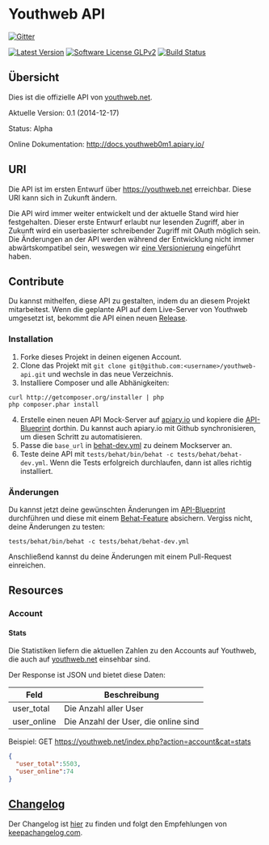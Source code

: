 # Youthweb API

[![Gitter](https://badges.gitter.im/Join%20Chat.svg)](https://gitter.im/youthweb/youthweb-api?utm_source=badge&utm_medium=badge&utm_campaign=pr-badge&utm_content=badge)

[![Latest Version](https://img.shields.io/github/release/youthweb/youthweb-api.svg?style=flat-square)](https://github.com/youthweb/youthweb-api/releases)
[![Software License GLPv2](http://img.shields.io/badge/License-GPLv2-brightgreen.svg?style=flat-square)](LICENSE)
[![Build Status](http://img.shields.io/travis/youthweb/youthweb-api.svg?style=flat-square)](https://travis-ci.org/youthweb/youthweb-api)

## Übersicht

Dies ist die offizielle API von [youthweb.net](https://youthweb.net).

Aktuelle Version: 0.1 (2014-12-17)

Status: Alpha

Online Dokumentation: http://docs.youthweb0m1.apiary.io/

## URI

Die API ist im ersten Entwurf über https://youthweb.net erreichbar. Diese URI kann sich in Zukunft ändern.

Die API wird immer weiter entwickelt und der aktuelle Stand wird hier festgehalten. Dieser erste Entwurf erlaubt nur lesenden Zugriff, aber in Zukunft wird ein userbasierter schreibender Zugriff mit OAuth möglich sein. Die Änderungen an der API werden während der Entwicklung nicht immer abwärtskompatibel sein, weswegen wir [eine Versionierung](http://semver.org/) eingeführt haben.

## Contribute

Du kannst mithelfen, diese API zu gestalten, indem du an diesem Projekt mitarbeitest. Wenn die geplante API auf dem Live-Server von Youthweb umgesetzt ist, bekommt die API einen neuen [Release](https://github.com/youthweb/youthweb-api/releases).

### Installation

1. Forke dieses Projekt in deinen eigenen Account.
2. Clone das Projekt mit ```git clone git@github.com:<username>/youthweb-api.git``` und wechsle in das neue Verzeichnis.
3. Installiere Composer und alle Abhänigkeiten:

  ```
  curl http://getcomposer.org/installer | php
  php composer.phar install
  ``` 
4. Erstelle einen neuen API Mock-Server auf [apiary.io](http://apiary.io/) und kopiere die [API-Blueprint](https://github.com/youthweb/youthweb-api/blob/master/apiary.apib) dorthin. Du kannst auch apiary.io mit Github synchronisieren, um diesen Schritt zu automatisieren.
5. Passe die ```base_url``` in [behat-dev.yml](https://github.com/youthweb/youthweb-api/blob/master/tests/behat/behat-dev.yml) zu deinem Mockserver an.
6. Teste deine API mit ```tests/behat/bin/behat -c tests/behat/behat-dev.yml```. Wenn die Tests erfolgreich durchlaufen, dann ist alles richtig installiert.

### Änderungen

Du kannst jetzt deine gewünschten Änderungen im  [API-Blueprint](https://github.com/youthweb/youthweb-api/blob/master/apiary.apib) durchführen und diese mit einem [Behat-Feature](https://github.com/youthweb/youthweb-api/tree/master/tests/behat/features) absichern. Vergiss nicht, deine Änderungen zu testen:

```tests/behat/bin/behat -c tests/behat/behat-dev.yml```

Anschließend kannst du deine Änderungen mit einem Pull-Request einreichen.

## Resources

### Account

#### Stats

Die Statistiken liefern die aktuellen Zahlen zu den Accounts auf Youthweb, die auch auf [youthweb.net](https://youthweb.net) einsehbar sind.

Der Response ist JSON und bietet diese Daten:

Feld | Beschreibung
-----|-------------
user_total | Die Anzahl aller User
user_online | Die Anzahl der User, die online sind

Beispiel: GET https://youthweb.net/index.php?action=account&cat=stats

```json
{
  "user_total":5503,
  "user_online":74
}
```

## [Changelog](https://github.com/youthweb/youthweb-api/blob/master/CHANGELOG.md)

Der Changelog ist [hier](https://github.com/youthweb/youthweb-api/blob/master/CHANGELOG.md) zu finden und folgt den Empfehlungen von [keepachangelog.com](http://keepachangelog.com/).
